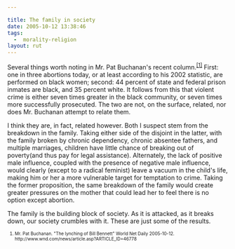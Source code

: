 ```yaml
---

title: The family in society
date: 2005-10-12 13:38:46
tags:
  -  morality-religion
layout: rut
---
```


<p>Several things worth noting in Mr. Pat Buchanan's recent column.<sup><a href="http://www.wnd.com/news/article.asp?ARTICLE_ID=46778">[1]</a></sup> First: one in three abortions today, or at least according to his 2002 statistic, are performed on black women; second: 44 percent of state and federal prison inmates are black, and 35 percent white. It follows from this that violent crime is either seven times greater in the black community, or seven times more successfully prosecuted. The two are not, on the surface, related, nor does Mr. Buchanan attempt to relate them.</p>  <p>I think they are, in fact, related however.  Both I suspect stem from the breakdown in the family.  Taking either side of the disjoint in the latter, with the family broken by chronic dependency, chronic absentee fathers, and multiple marriages, children have little chance of breaking out of poverty(and thus pay for legal assistance).  Alternately, the lack of positive male influence, coupled with the presence of negative male influence, would clearly (except to a radical feminist) leave a vacuum in the child's life, making him or her a more vulnerable target for temptation to crime. Taking the former proposition, the same breakdown of the family would create greater pressures on the mother that could lead her to feel there is no option except abortion.</p>  <p>The family is the building block of society.  As it is attacked, as it breaks down, our society crumbles with it.  These are just some of the results.</p>  <font size="-2"> <ol> <li>Mr. Pat Buchanan.  "The lynching of Bill Bennett" World Net Daily 2005-10-12. http://www.wnd.com/news/article.asp?ARTICLE_ID=46778  </li> </ol> </font>

